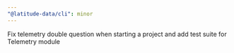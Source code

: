 ```yaml
---
"@latitude-data/cli": minor
---
```


Fix telemetry double question when starting a project and add test suite for Telemetry module
